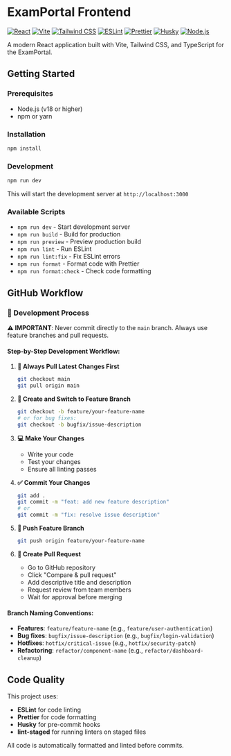 # ExamPortal Frontend

[![React](https://img.shields.io/badge/React-19.1.1-61DAFB?style=flat-square&logo=react&logoColor=white)](https://reactjs.org/)
[![Vite](https://img.shields.io/badge/Vite-7.1.2-646CFF?style=flat-square&logo=vite&logoColor=white)](https://vitejs.dev/)
[![Tailwind CSS](https://img.shields.io/badge/Tailwind_CSS-3.4.17-38B2AC?style=flat-square&logo=tailwind-css&logoColor=white)](https://tailwindcss.com/)
[![ESLint](https://img.shields.io/badge/ESLint-9.33.0-4B32C3?style=flat-square&logo=eslint&logoColor=white)](https://eslint.org/)
[![Prettier](https://img.shields.io/badge/Prettier-3.6.2-F7B93E?style=flat-square&logo=prettier&logoColor=white)](https://prettier.io/)
[![Husky](https://img.shields.io/badge/Husky-9.1.7-000000?style=flat-square&logo=husky&logoColor=white)](https://typicode.github.io/husky/)
[![Node.js](https://img.shields.io/badge/Node.js-18+-339933?style=flat-square&logo=node.js&logoColor=white)](https://nodejs.org/)

A modern React application built with Vite, Tailwind CSS, and TypeScript for the ExamPortal.

## Getting Started

### Prerequisites

- Node.js (v18 or higher)
- npm or yarn

### Installation

```bash
npm install
```

### Development

```bash
npm run dev
```

This will start the development server at `http://localhost:3000`

### Available Scripts

- `npm run dev` - Start development server
- `npm run build` - Build for production
- `npm run preview` - Preview production build
- `npm run lint` - Run ESLint
- `npm run lint:fix` - Fix ESLint errors
- `npm run format` - Format code with Prettier
- `npm run format:check` - Check code formatting

## GitHub Workflow

### 🔄 Development Process

**⚠️ IMPORTANT**: Never commit directly to the `main` branch. Always use feature branches and pull requests.

#### **Step-by-Step Development Workflow:**

1. **🔄 Always Pull Latest Changes First**
   ```bash
   git checkout main
   git pull origin main
   ```

2. **🌿 Create and Switch to Feature Branch**
   ```bash
   git checkout -b feature/your-feature-name
   # or for bug fixes:
   git checkout -b bugfix/issue-description
   ```

3. **💻 Make Your Changes**
   - Write your code
   - Test your changes
   - Ensure all linting passes

4. **✅ Commit Your Changes**
   ```bash
   git add .
   git commit -m "feat: add new feature description"
   # or
   git commit -m "fix: resolve issue description"
   ```

5. **🚀 Push Feature Branch**
   ```bash
   git push origin feature/your-feature-name
   ```

6. **📝 Create Pull Request**
   - Go to GitHub repository
   - Click "Compare & pull request"
   - Add descriptive title and description
   - Request review from team members
   - Wait for approval before merging

#### **Branch Naming Conventions:**
- **Features**: `feature/feature-name` (e.g., `feature/user-authentication`)
- **Bug fixes**: `bugfix/issue-description` (e.g., `bugfix/login-validation`)
- **Hotfixes**: `hotfix/critical-issue` (e.g., `hotfix/security-patch`)
- **Refactoring**: `refactor/component-name` (e.g., `refactor/dashboard-cleanup`)

## Code Quality

This project uses:
- **ESLint** for code linting
- **Prettier** for code formatting
- **Husky** for pre-commit hooks
- **lint-staged** for running linters on staged files

All code is automatically formatted and linted before commits.
